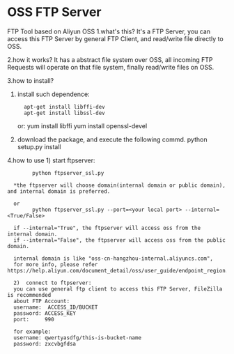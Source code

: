 OSS FTP Server
=========
FTP Tool based on Aliyun OSS
1.what's this?
  It's a FTP Server, you can access this FTP Server by general FTP Client, and read/write file directly to OSS.

2.how it works?
  It has a abstract file system over OSS, all incoming FTP Requests will operate on that file system, finally read/write files on OSS.

3.how to install?
  1)  install such dependence:
      
            apt-get install libffi-dev
            apt-get install libssl-dev
      
      or:
            yum install libffi
            yum install openssl-devel

  2)  download the package, and execute the following commd. 
            python setup.py install

4.how to use
      1) start ftpserver:

            python ftpserver_ssl.py
      
      *the ftpserver will choose domain(internal domain or public domain), and internal domain is preferred.

      or
            python ftpserver_ssl.py --port=<your local port> --internal=<True/False>
        
      if --internal="True", the ftpserver will access oss from the internal domain.
      if --internal="False", the ftpserver will access oss from the public domain.
 
      internal domain is like "oss-cn-hangzhou-internal.aliyuncs.com", 
      for more info, please refer https://help.aliyun.com/document_detail/oss/user_guide/endpoint_region.html
    
      2)  connect to ftpserver:
      you can use general ftp client to access this FTP Server, FileZilla is recommended
      about FTP Account:
      username:  ACCESS_ID/BUCKET
      password: ACCESS_KEY
      port:     990

      for example:
      username: qwertyasdfg/this-is-bucket-name
      password: zxcvbgfdsa
